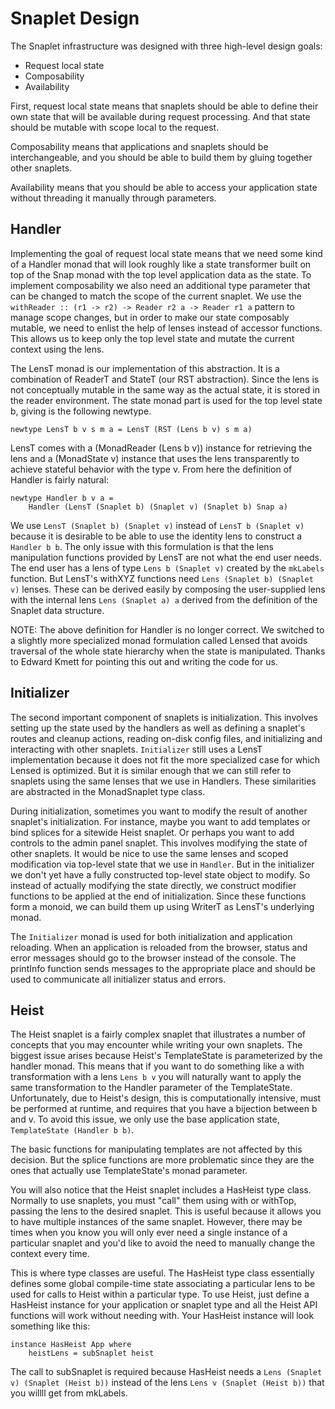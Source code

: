 # Snaplet Design

The Snaplet infrastructure was designed with three high-level design goals:

* Request local state
* Composability
* Availability

First, request local state means that snaplets should be able to define their
own state that will be available during request processing.  And that state
should be mutable with scope local to the request.

Composability means that applications and snaplets should be interchangeable,
and you should be able to build them by gluing together other snaplets.

Availability means that you should be able to access your application state
without threading it manually through parameters.

## Handler

Implementing the goal of request local state means that we need some kind of a
Handler monad that will look roughly like a state transformer built on top of
the Snap monad with the top level application data as the state.  To implement
composability we also need an additional type parameter that can be changed to
match the scope of the current snaplet.  We use the `withReader :: (r1 -> r2)
-> Reader r2 a -> Reader r1 a` pattern to manage scope changes, but in order
to make our state composably mutable, we need to enlist the help of lenses
instead of accessor functions.  This allows us to keep only the top level
state and mutate the current context using the lens.

The LensT monad is our implementation of this abstraction.  It is a
combination of ReaderT and StateT (our RST abstraction).  Since the lens is
not conceptually mutable in the same way as the actual state, it is stored in
the reader environment.  The state monad part is used for the top level state
b, giving is the following newtype.

    newtype LensT b v s m a = LensT (RST (Lens b v) s m a)

LensT comes with a (MonadReader (Lens b v)) instance for retrieving the lens
and a (MonadState v) instance that uses the lens transparently to achieve
stateful behavior with the type v.  From here the definition of Handler is
fairly natural:

    newtype Handler b v a =
        Handler (LensT (Snaplet b) (Snaplet v) (Snaplet b) Snap a)

We use `LensT (Snaplet b) (Snaplet v)` instead of `LensT b (Snaplet v)`
because it is desirable to be able to use the identity lens to construct a
`Handler b b`.  The only issue with this formulation is that the lens
manipulation functions provided by LensT are not what the end user needs.  The
end user has a lens of type `Lens b (Snaplet v)` created by the `mkLabels`
function.  But LensT's withXYZ functions need `Lens (Snaplet b) (Snaplet v)`
lenses.  These can be derived easily by composing the user-supplied lens with
the internal lens `Lens (Snaplet a) a` derived from the definition of the
Snaplet data structure.

NOTE: The above definition for Handler is no longer correct.  We switched to a
slightly more specialized monad formulation called Lensed that avoids
traversal of the whole state hierarchy when the state is manipulated.  Thanks
to Edward Kmett for pointing this out and writing the code for us.

## Initializer

The second important component of snaplets is initialization.  This involves
setting up the state used by the handlers as well as defining a snaplet's
routes and cleanup actions, reading on-disk config files, and initializing and
interacting with other snaplets.  `Initializer` still uses a LensT
implementation because it does not fit the more specialized case for which
Lensed is optimized.  But it is similar enough that we can still refer to
snaplets using the same lenses that we use in Handlers.  These similarities
are abstracted in the MonadSnaplet type class.

During initialization, sometimes you want to modify the result of another
snaplet's initialization.  For instance, maybe you want to add templates or
bind splices for a sitewide Heist snaplet.  Or perhaps you want to add
controls to the admin panel snaplet.  This involves modifying the state of
other snaplets.  It would be nice to use the same lenses and scoped
modification via top-level state that we use in `Handler`.  But in the
initializer we don't yet have a fully constructed top-level state object to
modify.  So instead of actually modifying the state directly, we construct
modifier functions to be applied at the end of initialization.  Since these
functions form a monoid, we can build them up using WriterT as LensT's
underlying monad.

The `Initializer` monad is used for both initialization and application
reloading.  When an application is reloaded from the browser, status and error
messages should go to the browser instead of the console.  The printInfo
function sends messages to the appropriate place and should be used to
communicate all initializer status and errors.

## Heist

The Heist snaplet is a fairly complex snaplet that illustrates a number of
concepts that you may encounter while writing your own snaplets.  The biggest
issue arises because Heist's TemplateState is parameterized by the handler
monad.  This means that if you want to do something like a with transformation
with a lens `Lens b v` you will naturally want to apply the same
transformation to the Handler parameter of the TemplateState.  Unfortunately,
due to Heist's design, this is computationally intensive, must be performed at
runtime, and requires that you have a bijection between b and v.  To avoid
this issue, we only use the base application state, `TemplateState (Handler b
b)`.

The basic functions for manipulating templates are not affected by this
decision.  But the splice functions are more problematic since they are the
ones that actually use TemplateState's monad parameter.

You will also notice that the Heist snaplet includes a HasHeist type class.
Normally to use snaplets, you must "call" them using with or withTop,
passing the lens to the desired snaplet.  This is useful because it allows you
to have multiple instances of the same snaplet.  However, there may be times
when you know you will only ever need a single instance of a particular
snaplet and you'd like to avoid the need to manually change the context every
time.

This is where type classes are useful.  The HasHeist type class essentially
defines some global compile-time state associating a particular lens to be
used for calls to Heist within a particular type.  To use Heist, just define a
HasHeist instance for your application or snaplet type and all the Heist API
functions will work without needing with.  Your HasHeist instance will
look something like this:

    instance HasHeist App where
        heistLens = subSnaplet heist

The call to subSnaplet is required because HasHeist needs a `Lens
(Snaplet v) (Snaplet (Heist b))` instead of the lens `Lens v (Snaplet (Heist
b))` that you willll get from mkLabels.

